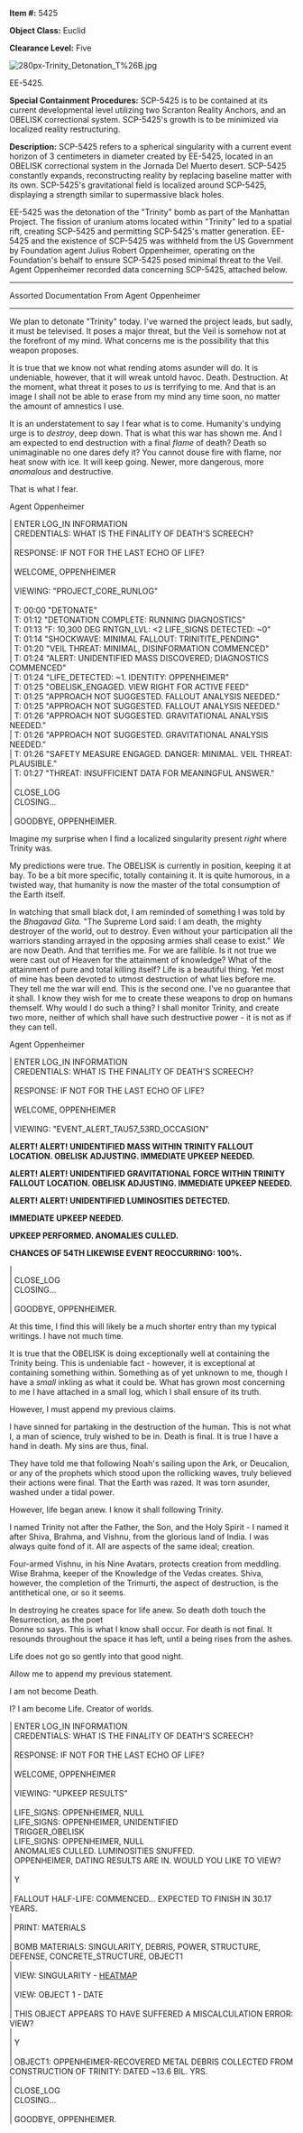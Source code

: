 **Item #:** 5425

**Object Class:** Euclid

**Clearance Level:** Five

![280px-Trinity_Detonation_T%26B.jpg](https://upload.wikimedia.org/wikipedia/commons/thumb/f/fc/Trinity_Detonation_T%26B.jpg/280px-Trinity_Detonation_T%26B.jpg)

EE-5425.

**Special Containment Procedures:** SCP-5425 is to be contained at its current developmental level utilizing two Scranton Reality Anchors, and an OBELISK correctional system. SCP-5425's growth is to be minimized via localized reality restructuring.

**Description:** SCP-5425 refers to a spherical singularity with a current event horizon of 3 centimeters in diameter created by EE-5425, located in an OBELISK correctional system in the Jornada Del Muerto desert. SCP-5425 constantly expands, reconstructing reality by replacing baseline matter with its own. SCP-5425's gravitational field is localized around SCP-5425, displaying a strength similar to supermassive black holes.

EE-5425 was the detonation of the "Trinity" bomb as part of the Manhattan Project. The fission of uranium atoms located within "Trinity" led to a spatial rift, creating SCP-5425 and permitting SCP-5425's matter generation. EE-5425 and the existence of SCP-5425 was withheld from the US Government by Foundation agent Julius Robert Oppenheimer, operating on the Foundation's behalf to ensure SCP-5425 posed minimal threat to the Veil. Agent Oppenheimer recorded data concerning SCP-5425, attached below.

* * *

Assorted Documentation From Agent Oppenheimer

* * *

We plan to detonate "Trinity" today. I've warned the project leads, but sadly, it must be televised. It poses a major threat, but the Veil is somehow not at the forefront of my mind. What concerns me is the possibility that this weapon proposes.  
  
It is true that we know not what rending atoms asunder will do. It is undeniable, however, that it will wreak untold havoc. Death. Destruction. At the moment, what threat it poses to _us_ is terrifying to me. And that is an image I shall not be able to erase from my mind any time soon, no matter the amount of amnestics I use.  
  
It is an understatement to say I fear what is to come. Humanity's undying urge is to _destroy_, deep down. That is what this war has shown me. And I am expected to end destruction with a final _flame_ of death? Death so unimaginable no one dares defy it? You cannot douse fire with flame, nor heat snow with ice. It will keep going. Newer, more dangerous, more _anomalous_ and destructive.  
  
That is what I fear.  
  

Agent Oppenheimer

| ENTER LOG\_IN INFORMATION  
| CREDENTIALS: WHAT IS THE FINALITY OF DEATH'S SCREECH?  
|  
| RESPONSE: IF NOT FOR THE LAST ECHO OF LIFE?  
|  
| WELCOME, OPPENHEIMER  
|  
| VIEWING: "PROJECT\_CORE\_RUNLOG"  
|  
| T: 00:00 "DETONATE"  
| T: 01:12 "DETONATION COMPLETE: RUNNING DIAGNOSTICS"  
| T: 01:13 "F: 10,300 DEG RNTGN\_LVL: <2 LIFE\_SIGNS DETECTED: ~0"  
| T: 01:14 "SHOCKWAVE: MINIMAL FALLOUT: TRINITITE\_PENDING"  
| T: 01:20 "VEIL THREAT: MINIMAL, DISINFORMATION COMMENCED"  
| T: 01:24 "ALERT: UNIDENTIFIED MASS DISCOVERED; DIAGNOSTICS COMMENCED"  
| T: 01:24 "LIFE\_DETECTED: ~1. IDENTITY: OPPENHEIMER"  
| T: 01:25 "OBELISK\_ENGAGED. VIEW RIGHT FOR ACTIVE FEED"  
| T: 01:25 "APPROACH NOT SUGGESTED. FALLOUT ANALYSIS NEEDED."  
| T: 01:25 "APPROACH NOT SUGGESTED. FALLOUT ANALYSIS NEEDED."  
| T: 01:26 "APPROACH NOT SUGGESTED. GRAVITATIONAL ANALYSIS NEEDED."  
| T: 01:26 "APPROACH NOT SUGGESTED. GRAVITATIONAL ANALYSIS NEEDED."  
| T: 01:26 "SAFETY MEASURE ENGAGED. DANGER: MINIMAL. VEIL THREAT: PLAUSIBLE."  
| T: 01:27 "THREAT: INSUFFICIENT DATA FOR MEANINGFUL ANSWER."  
|  
| CLOSE\_LOG  
| CLOSING…  
|  
| GOODBYE, OPPENHEIMER.

Imagine my surprise when I find a localized singularity present _right_ where Trinity was.  
  
My predictions were true. The OBELISK is currently in position, keeping it at bay. To be a bit more specific, totally containing it. It is quite humorous, in a twisted way, that humanity is now the master of the total consumption of the Earth itself.  
  
In watching that small black dot, I am reminded of something I was told by the _Bhagavad Gita._ "The Supreme Lord said: I am death, the mighty destroyer of the world, out to destroy. Even without your participation all the warriors standing arrayed in the opposing armies shall cease to exist." _We_ are now Death. And that terrifies me. For we are fallible. Is it not true we were cast out of Heaven for the attainment of knowledge? What of the attainment of pure and total killing itself? Life is a beautiful thing. Yet most of mine has been devoted to utmost destruction of what lies before me. They tell me the war will end. This is the second one. I've no guarantee that it shall. I know they wish for me to create these weapons to drop on humans themself. Why would I do such a thing? I shall monitor Trinity, and create two more, neither of which shall have such destructive power - it is not as if they can tell.  
  

Agent Oppenheimer

| ENTER LOG\_IN INFORMATION  
| CREDENTIALS: WHAT IS THE FINALITY OF DEATH'S SCREECH?  
|  
| RESPONSE: IF NOT FOR THE LAST ECHO OF LIFE?  
|  
| WELCOME, OPPENHEIMER  
|  
| VIEWING: "EVENT\_ALERT\_TAU57\_53RD\_OCCASION"

**ALERT! ALERT! UNIDENTIFIED MASS WITHIN TRINITY FALLOUT LOCATION. OBELISK ADJUSTING. IMMEDIATE UPKEEP NEEDED.**

**ALERT! ALERT! UNIDENTIFIED GRAVITATIONAL FORCE WITHIN TRINITY FALLOUT LOCATION. OBELISK ADJUSTING. IMMEDIATE UPKEEP NEEDED.**

**ALERT! ALERT! UNIDENTIFIED LUMINOSITIES DETECTED.**

**IMMEDIATE UPKEEP NEEDED.**

**UPKEEP PERFORMED. ANOMALIES CULLED.**

**CHANCES OF 54TH LIKEWISE EVENT REOCCURRING: 100%.**

|  
| CLOSE\_LOG  
| CLOSING…  
|  
| GOODBYE, OPPENHEIMER.

At this time, I find this will likely be a much shorter entry than my typical writings. I have not much time.  
  
It is true that the OBELISK is doing exceptionally well at containing the Trinity being. This is undeniable fact - however, it is exceptional at containing something within. Something as of yet unknown to me, though I have a _small_ inkling as what it could be. What has grown most concerning to me I have attached in a small log, which I shall ensure of its truth.  
  
However, I must append my previous claims.  
  
I have sinned for partaking in the destruction of the human. This is not what I, a man of science, truly wished to be in. Death is final. It is true I have a hand in death. My sins are thus, final.  
  
They have told me that following Noah's sailing upon the Ark, or Deucalion, or any of the prophets which stood upon the rollicking waves, truly believed their actions were final. That the Earth was razed. It was torn asunder, washed under a tidal power.  
  
However, life began anew. I know it shall following Trinity.  
  
I named Trinity not after the Father, the Son, and the Holy Spirit - I named it after Shiva, Brahma, and Vishnu, from the glorious land of India. I was always quite fond of it. All are aspects of the same ideal; creation.  
  
Four-armed Vishnu, in his Nine Avatars, protects creation from meddling. Wise Brahma, keeper of the Knowledge of the Vedas creates. Shiva, however, the completion of the Trimurti, the aspect of destruction, is the antithetical one, or so it seems.  
  
In destroying he creates space for life anew. So death doth touch the Resurrection, as the poet  
Donne so says. This is what I know shall occur. For death is not final. It resounds throughout the space it has left, until a being rises from the ashes.  
  
Life does not go so gently into that good night.  
  
Allow me to append my previous statement.  
  
I am not become Death.  
  
I? I am become Life. Creator of worlds.

| ENTER LOG\_IN INFORMATION  
| CREDENTIALS: WHAT IS THE FINALITY OF DEATH'S SCREECH?  
|  
| RESPONSE: IF NOT FOR THE LAST ECHO OF LIFE?  
|  
| WELCOME, OPPENHEIMER  
|  
| VIEWING: "UPKEEP RESULTS"  
|  
| LIFE\_SIGNS: OPPENHEIMER, NULL  
| LIFE\_SIGNS: OPPENHEIMER, UNIDENTIFIED  
| TRIGGER\_OBELISK  
| LIFE\_SIGNS: OPPENHEIMER, NULL  
| ANOMALIES CULLED. LUMINOSITIES SNUFFED.  
| OPPENHEIMER, DATING RESULTS ARE IN. WOULD YOU LIKE TO VIEW?  
|  
| Y  
|  
| FALLOUT HALF-LIFE: COMMENCED… EXPECTED TO FINISH IN 30.17 YEARS.  
|  
| PRINT: MATERIALS  
|  
| BOMB MATERIALS: SINGULARITY, DEBRIS, POWER, STRUCTURE, DEFENSE, CONCRETE\_STRUCTURE, OBJECT1  
|  
| VIEW: SINGULARITY - [HEATMAP](http://scp-wiki.wdfiles.com/local--files/scp-5425/thermalview)  
|  
| VIEW: OBJECT 1 - DATE  
|  
| THIS OBJECT APPEARS TO HAVE SUFFERED A MISCALCULATION ERROR: VIEW?  
|  
| Y  
|  
| OBJECT1: OPPENHEIMER-RECOVERED METAL DEBRIS COLLECTED FROM CONSTRUCTION OF TRINITY: DATED ~13.6 BIL. YRS.  
|  
| CLOSE\_LOG  
| CLOSING…  
|  
| GOODBYE, OPPENHEIMER.